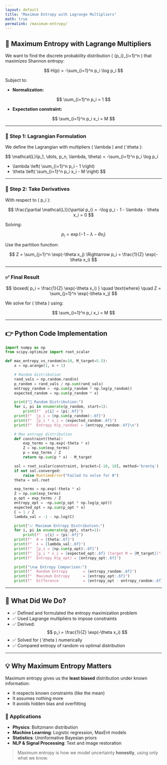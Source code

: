 ```yaml
---
layout: default
title: "Maximum Entropy with Lagrange Multipliers"
math: true
permalink: /maximum-entropy/
---
```


## 📘 Maximum Entropy with Lagrange Multipliers

We want to find the discrete probability distribution \( \{p_i\}_{i=1}^n \) that maximizes Shannon entropy:

$$
H(p) = -\sum_{i=1}^n p_i \log p_i
$$

Subject to:

- **Normalization:**

$$
\sum_{i=1}^n p_i = 1
$$

- **Expectation constraint:**

$$
\sum_{i=1}^n p_i x_i = M
$$

---

### 🪮 Step 1: Lagrangian Formulation

We define the Lagrangian with multipliers \( \lambda \) and \( \theta \):

$$
\mathcal{L}(p_1, \dots, p_n, \lambda, \theta) =
-\sum_{i=1}^n p_i \log p_i
- \lambda \left( \sum_{i=1}^n p_i - 1 \right)
- \theta \left( \sum_{i=1}^n p_i x_i - M \right)
$$

---

### 🧠 Step 2: Take Derivatives

With respect to \( p_i \):

$$
\frac{\partial \mathcal{L}}{\partial p_i} = -\log p_i - 1 - \lambda - \theta x_i = 0
$$

Solving:

$$
p_i = \exp(-1 - \lambda - \theta x_i)
$$

Use the partition function:

$$
Z = \sum_{j=1}^n \exp(-\theta x_j)
\Rightarrow
p_i = \frac{1}{Z} \exp(-\theta x_i)
$$

---

### ✅ Final Result

$$
\boxed{
  p_i = \frac{1}{Z} \exp(-\theta x_i)
}
\quad \text{where} \quad
Z = \sum_{j=1}^n \exp(-\theta x_j)
$$

We solve for \( \theta \) using:

$$
\sum_{i=1}^n p_i x_i = M
$$

---

## 👉 Python Code Implementation

```python
import numpy as np
from scipy.optimize import root_scalar

def max_entropy_vs_random(n=10, M_target=5.5):
    x = np.arange(1, n + 1)

    # Random distribution
    rand_vals = np.random.rand(n)
    p_random = rand_vals / np.sum(rand_vals)
    entropy_random = -np.sum(p_random * np.log(p_random))
    expected_random = np.sum(p_random * x)

    print("🎲 Random Distribution:")
    for i, pi in enumerate(p_random, start=1):
        print(f"  p{i} = {pi:.6f}")
    print(f"  ∑p_i = {np.sum(p_random):.6f}")
    print(f"  ∑p_i * x_i = {expected_random:.6f}")
    print(f"  Entropy H(p_random) = {entropy_random:.6f}\n")

    # Max entropy distribution
    def constraint(theta):
        exp_terms = np.exp(-theta * x)
        Z = np.sum(exp_terms)
        p = exp_terms / Z
        return np.sum(p * x) - M_target

    sol = root_scalar(constraint, bracket=[-10, 10], method='brentq')
    if not sol.converged:
        raise RuntimeError("Failed to solve for θ")
    theta = sol.root

    exp_terms = np.exp(-theta * x)
    Z = np.sum(exp_terms)
    p_opt = exp_terms / Z
    entropy_opt = -np.sum(p_opt * np.log(p_opt))
    expected_opt = np.sum(p_opt * x)
    C = 1 / Z
    lambda_val = -1 - np.log(C)

    print("📈 Maximum Entropy Distribution:")
    for i, pi in enumerate(p_opt, start=1):
        print(f"  p{i} = {pi:.6f}")
    print(f"  θ = {theta:.6f}")
    print(f"  λ = {lambda_val:.6f}")
    print(f"  ∑p_i = {np.sum(p_opt):.6f}")
    print(f"  ∑p_i * x_i = {expected_opt:.6f} (target M = {M_target})")
    print(f"  Entropy H(p_opt) = {entropy_opt:.6f}")

    print("\n📊 Entropy Comparison:")
    print(f"  Random Entropy       = {entropy_random:.6f}")
    print(f"  Maximum Entropy      = {entropy_opt:.6f}")
    print(f"  Difference           = {entropy_opt - entropy_random:.6f}")
```

---

## 📌 What Did We Do?

- ✅ Defined and formulated the entropy maximization problem
- ✅ Used Lagrange multipliers to impose constraints
- ✅ Derived:
  $$
  p_i = \frac{1}{Z} \exp(-\theta x_i)
  $$
- ✅ Solved for \( \theta \) numerically
- ✅ Compared entropy of random vs optimal distribution

---

## 💡 Why Maximum Entropy Matters

Maximum entropy gives us the **least biased** distribution under known information:

- It respects known constraints (like the mean)
- It assumes nothing more
- It avoids hidden bias and overfitting

### 🧠 Applications

- **Physics**: Boltzmann distribution
- **Machine Learning**: Logistic regression, MaxEnt models
- **Statistics**: Uninformative Bayesian priors
- **NLP & Signal Processing**: Text and image restoration

> Maximum entropy is how we model uncertainty **honestly**, using only what we know.
